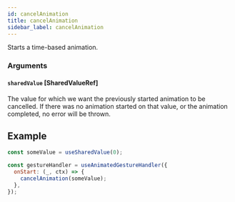 ```yaml
---
id: cancelAnimation
title: cancelAnimation
sidebar_label: cancelAnimation
---
```


Starts a time-based animation.

### Arguments

#### `sharedValue` [SharedValueRef]

The value for which we want the previously started animation to be cancelled.
If there was no animation started on that value, or the animation completed, no error will be thrown.

## Example

```js {5}
const someValue = useSharedValue(0);

const gestureHandler = useAnimatedGestureHandler({
  onStart: (_, ctx) => {
    cancelAnimation(someValue);
  },
});
```
